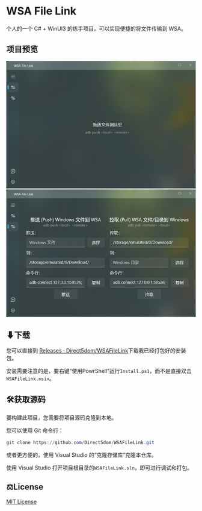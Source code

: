 # WSA File Link

个人的一个 C# + WinUI3 的练手项目，可以实现便捷的将文件传输到 WSA。

## 项目预览

<img src="./README/屏幕截图 2023-02-12 024855.png" style="zoom: 80%;" />

<img src="./README/屏幕截图 2023-02-12 024903.png" style="zoom: 80%;" />

## ⬇下载

您可以直接到 [Releases · Direct5dom/WSAFileLink](https://github.com/Direct5dom/WSAFileLink/releases)下载我已经打包好的安装包。

安装需要注意的是，要右键“使用PowrShell”运行`Install.ps1`，而不是直接双击`WSAFileLink.msix`。

## 🛠️获取源码

要构建此项目，您需要将项目源码克隆到本地。

您可以使用 Git 命令行：

```powershell
git clone https://github.com/Direct5dom/WSAFileLink.git
```

或者更方便的，使用 Visual Studio 的“克隆存储库”克隆本仓库。

使用 Visual Studio 打开项目根目录的`WSAFileLink.sln`，即可进行调试和打包。

## ⚖️License

[MIT License](https://github.com/Direct5dom/WSAFileLink/blob/master/LICENSE)